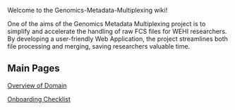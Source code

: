 Welcome to the Genomics-Metadata-Multiplexing wiki!


One of the aims of the Genomics Metadata Multiplexing project is to simplify and accelerate the handling of raw FCS files for WEHI researchers. By developing a user-friendly Web Application, the project streamlines both file processing and merging, saving researchers valuable time.

## **Main Pages**

[Overview of Domain](https://github.com/WEHI-ResearchComputing/Genomics-Metadata-Multiplexing/wiki/Overview-of-Domain)

[Onboarding Checklist](https://github.com/WEHI-ResearchComputing/Genomics-Metadata-Multiplexing/wiki/Onboarding-Checklist)

